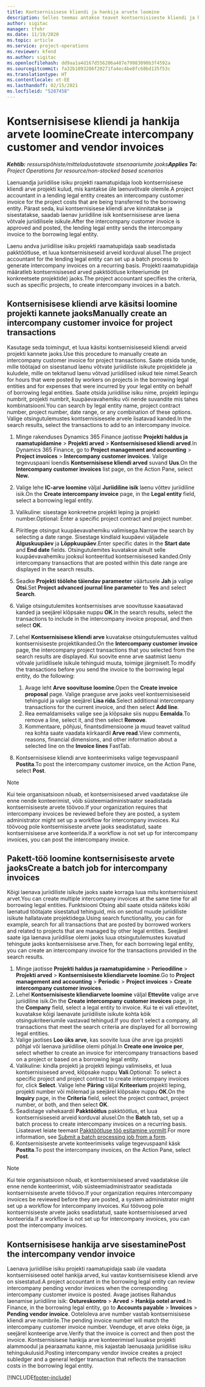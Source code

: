 ```yaml
---
title: Kontsernisisese kliendi ja hankija arvete loomine
description: Selles teemas antakse teavet kontsernisiseste kliendi ja hankija arvete koostamise kohta.
author: sigitac
manager: tfehr
ms.date: 11/19/2020
ms.topic: article
ms.service: project-operations
ms.reviewer: kfend
ms.author: sigitac
ms.openlocfilehash: dd9aa1a4d167d556206a487e79983090b3f4592a
ms.sourcegitcommit: fa32b1893286f20271fa4ec4be8fc68bd135f53c
ms.translationtype: HT
ms.contentlocale: et-EE
ms.lasthandoff: 02/15/2021
ms.locfileid: "5287458"
---
```

# <a name="create-intercompany-customer-and-vendor-invoices"></a><span data-ttu-id="3977f-103">Kontsernisisese kliendi ja hankija arvete loomine</span><span class="sxs-lookup"><span data-stu-id="3977f-103">Create intercompany customer and vendor invoices</span></span>

<span data-ttu-id="3977f-104">_**Kehtib:** ressursipõhiste/mitteladustatavate stsenaariumite jaoks_</span><span class="sxs-lookup"><span data-stu-id="3977f-104">_**Applies To:** Project Operations for resource/non-stocked based scenarios_</span></span>

<span data-ttu-id="3977f-105">Laenuandja juriidilise isiku projekti raamatupidaja loob kontsernisisese kliendi arve projekti kulud, mis kantakse üle laenuvõtvale olemile.</span><span class="sxs-lookup"><span data-stu-id="3977f-105">A project accountant in a lending legal entity creates an intercompany customer invoice for the project costs that are being transferred to the borrowing entity.</span></span> <span data-ttu-id="3977f-106">Pärast seda, kui kontsernisisese kliendi arve kinnitatakse ja sisestatakse, saadab laenav juriidiline isik kontsernisisese arve laena võtvale juriidilisele isikule.</span><span class="sxs-lookup"><span data-stu-id="3977f-106">After the intercompany customer invoice is approved and posted, the lending legal entity sends the intercompany invoice to the borrowing legal entity.</span></span>

<span data-ttu-id="3977f-107">Laenu andva juriidilise isiku projekti raamatupidaja saab seadistada pakktöötluse, et luua kontsernisiseseid arveid korduval alusel.</span><span class="sxs-lookup"><span data-stu-id="3977f-107">The project accountant for the lending legal entity can set up a batch process to generate intercompany invoices on a recurring basis.</span></span> <span data-ttu-id="3977f-108">Projekti raamatupidaja määratleb kontsernisisesed arved pakktöötluse kriteeriumide (nt konkreetsete projektide) jaoks.</span><span class="sxs-lookup"><span data-stu-id="3977f-108">The project accountant specifies the criteria, such as specific projects, to create intercompany invoices in a batch.</span></span>

## <a name="manually-create-an-intercompany-customer-invoice-for-project-transactions"></a><span data-ttu-id="3977f-109">Kontsernisisese kliendi arve käsitsi loomine projekti kannete jaoks</span><span class="sxs-lookup"><span data-stu-id="3977f-109">Manually create an intercompany customer invoice for project transactions</span></span> 

<span data-ttu-id="3977f-110">Kasutage seda toimingut, et luua käsitsi kontsernisiseseid kliendi arveid projekti kannete jaoks.</span><span class="sxs-lookup"><span data-stu-id="3977f-110">Use this procedure to manually create an intercompany customer invoice for project transactions.</span></span> <span data-ttu-id="3977f-111">Saate otsida tunde, mille töötajad on sisestanud laenu võtvate juriidiliste isikute projektidele ja kuludele, mille on tekitanud laenu võtvad juriidilised isikud teie nimel.</span><span class="sxs-lookup"><span data-stu-id="3977f-111">Search for hours that were posted by workers on projects in the borrowing legal entities and for expenses that were incurred by your legal entity on behalf of borrowing legal entities.</span></span> <span data-ttu-id="3977f-112">Saate otsida juriidilise isiku nime, projekti lepingu numbrit, projekti numbrit, kuupäevavahemiku või nende suvandite mis tahes kombinatsiooni.</span><span class="sxs-lookup"><span data-stu-id="3977f-112">You can search by legal entity name, project contract number, project number, date range, or any combination of these options.</span></span> <span data-ttu-id="3977f-113">Valige otsingutulemustes kontsernisisesele arvele lisatavad kanded.</span><span class="sxs-lookup"><span data-stu-id="3977f-113">In the search results, select the transactions to add to an intercompany invoice.</span></span>

1. <span data-ttu-id="3977f-114">Minge rakenduses Dynamics 365 Finance jaotisse **Projekti haldus ja raamatupidamine** > **Projekti arved** > **Kontsernisisesed kliendi arved**.</span><span class="sxs-lookup"><span data-stu-id="3977f-114">In Dynamics 365 Finance, go to **Project management and accounting** > **Project invoices** > **Intercompany customer invoices**.</span></span> <span data-ttu-id="3977f-115">Valige tegevuspaani loendis **Kontsernisisese kliendi arved** suvand **Uus**.</span><span class="sxs-lookup"><span data-stu-id="3977f-115">On the **Intercompany customer invoices**  list page, on the Action Pane, select **New.**</span></span>
2. <span data-ttu-id="3977f-116">Valige lehe **IC-arve loomine** väljal **Juriidiline isik** laenu võttev juriidiline isik.</span><span class="sxs-lookup"><span data-stu-id="3977f-116">On the **Create intercompany invoice** page, in the **Legal entity** field, select a borrowing legal entity.</span></span>
3. <span data-ttu-id="3977f-117">Valikuline: sisestage konkreetne projekti leping ja projekti number.</span><span class="sxs-lookup"><span data-stu-id="3977f-117">Optional: Enter a specific project contract and project number.</span></span>
4. <span data-ttu-id="3977f-118">Piiritlege otsingut kuupäevavahemiku valimisega.</span><span class="sxs-lookup"><span data-stu-id="3977f-118">Narrow the search by selecting a date range.</span></span> <span data-ttu-id="3977f-119">Sisestage kindlaid kuupäevi väljadele **Alguskuupäev** ja **Lõppkuupäev**.</span><span class="sxs-lookup"><span data-stu-id="3977f-119">Enter specific dates in the **Start date** and **End date** fields.</span></span> <span data-ttu-id="3977f-120">Otsingutulemites kuvatakse ainult selle kuupäevavahemiku jooksul konteeritud kontsernisisesed kanded.</span><span class="sxs-lookup"><span data-stu-id="3977f-120">Only intercompany transactions that are posted within this date range are displayed in the search results.</span></span>
5. <span data-ttu-id="3977f-121">Seadke **Projekti töölehe täiendav parameeter** väärtusele **Jah** ja valige **Otsi**.</span><span class="sxs-lookup"><span data-stu-id="3977f-121">Set **Project advanced journal line parameter** to **Yes** and select **Search**.</span></span>
6. <span data-ttu-id="3977f-122">Valige otsingutulemites kontsernisises arve soovitusse kaasatavad kanded ja seejärel klõpsake nuppu **OK**.</span><span class="sxs-lookup"><span data-stu-id="3977f-122">In the search results, select the transactions to include in the intercompany invoice proposal, and then select **OK**.</span></span>
7. <span data-ttu-id="3977f-123">Lehel **Kontsernisisese kliendi arve** kuvatakse otsingutulemustes valitud kontsernisiseste projektikanded.</span><span class="sxs-lookup"><span data-stu-id="3977f-123">On the **Intercompany customer invoice** page, the intercompany project transactions that you selected from the search results are displayed.</span></span> <span data-ttu-id="3977f-124">Kui soovite enne arve saatmist laenu võtvale juriidilisele isikule tehinguid muuta, toimige järgmiselt.</span><span class="sxs-lookup"><span data-stu-id="3977f-124">To modify the transactions before you send the invoice to the borrowing legal entity, do the following:</span></span>
  
    1. <span data-ttu-id="3977f-125">Avage leht **Arve soovituse loomine**.</span><span class="sxs-lookup"><span data-stu-id="3977f-125">Open the **Create invoice proposal** page.</span></span> <span data-ttu-id="3977f-126">Valige praeguse arve jaoks veel kontsernisiseseid tehinguid ja valige seejärel **Lisa rida**.</span><span class="sxs-lookup"><span data-stu-id="3977f-126">Select additional intercompany transactions for the current invoice, and then select **Add line**.</span></span>
    2. <span data-ttu-id="3977f-127">Rea eemaldamiseks valige see ja klõpsake siis nuppu **Eemalda**.</span><span class="sxs-lookup"><span data-stu-id="3977f-127">To remove a line, select it, and then select **Remove**.</span></span>
    3. <span data-ttu-id="3977f-128">Kommentaare, põhjusi, finantsdimensioone ja muud teavet valitud rea kohta saate vaadata kiirkaardil **Arve read**.</span><span class="sxs-lookup"><span data-stu-id="3977f-128">View comments, reasons, financial dimensions, and other information about a selected line on the  **Invoice lines**  FastTab.</span></span>
    
8. <span data-ttu-id="3977f-129">Kontsernisisese kliendi arve konteerimiseks valige tegevuspaanil **Postita**.</span><span class="sxs-lookup"><span data-stu-id="3977f-129">To post the intercompany customer invoice, on the Action Pane, select **Post**.</span></span>

> [!NOTE]
> <span data-ttu-id="3977f-130">Kui teie organisatsioon nõuab, et kontsernisisesed arved vaadatakse üle enne nende konteerimist, võib süsteemiadministraator seadistada kontsernisiseste arvete töövoo.</span><span class="sxs-lookup"><span data-stu-id="3977f-130">If your organization requires that intercompany invoices be reviewed before they are posted, a system administrator might set up a workflow for intercompany invoices.</span></span> <span data-ttu-id="3977f-131">Kui töövoog pole kontsernisiseste arvete jaoks seadistatud, saate kontsernisisese arve konteerida.</span><span class="sxs-lookup"><span data-stu-id="3977f-131">If a workflow is not set up for intercompany invoices, you can post the intercompany invoice.</span></span>

## <a name="create-a-batch-job-for-intercompany-invoices"></a><span data-ttu-id="3977f-132">Pakett-töö loomine kontsernisiseste arvete jaoks</span><span class="sxs-lookup"><span data-stu-id="3977f-132">Create a batch job for intercompany invoices</span></span>

<span data-ttu-id="3977f-133">Kõigi laenava juriidiliste isikute jaoks saate korraga luua mitu kontsernisisest arvet.</span><span class="sxs-lookup"><span data-stu-id="3977f-133">You can create multiple intercompany invoices at the same time for all borrowing legal entities.</span></span> <span data-ttu-id="3977f-134">Funktsiooni Otsing abil saate otsida näiteks kõiki laenatud töötajate sisestatud tehinguid, mis on seotud muude juriidiliste isikute hallatavate projektidega.</span><span class="sxs-lookup"><span data-stu-id="3977f-134">Using search functionality, you can for example, search for all transactions that are posted by borrowed workers and related to projects that are managed by other legal entities.</span></span> <span data-ttu-id="3977f-135">Seejärel saate iga laenava juriidilise olemi jaoks luua otsingutulemustes kuvatud tehingute jaoks kontsernisisese arve.</span><span class="sxs-lookup"><span data-stu-id="3977f-135">Then, for each borrowing legal entity, you can create an intercompany invoice for the transactions provided in the search results.</span></span>

1. <span data-ttu-id="3977f-136">Minge jaotisse **Projekti haldus ja raamatupidamine** > **Perioodiline** > **Projekti arved** > **Kontsernisiseste kliendiarvete loomine**.</span><span class="sxs-lookup"><span data-stu-id="3977f-136">Go to **Project management and accounting** > **Periodic** > **Project invoices** > **Create intercompany customer invoices**.</span></span>
2. <span data-ttu-id="3977f-137">Lehel **Kontsernisiseste kliendiarvete loomine** väljal **Ettevõte** valige arve juriidiline isik.</span><span class="sxs-lookup"><span data-stu-id="3977f-137">On the **Create intercompany customer invoices** page, in the **Company**  field, select a legal entity to invoice.</span></span> <span data-ttu-id="3977f-138">Kui te ei vali ettevõtet, kuvatakse kõigi laenavate juriidiliste isikute kohta kõik otsingukriteeriumile vastavad tehingud.</span><span class="sxs-lookup"><span data-stu-id="3977f-138">If you don't select a company, all transactions that meet the search criteria are displayed for all borrowing legal entities.</span></span>
3. <span data-ttu-id="3977f-139">Valige jaotises **Loo üks arve**, kas soovite luua ühe arve iga projekti põhjal või laenava juriidilise olemi põhjal.</span><span class="sxs-lookup"><span data-stu-id="3977f-139">In **Create one invoice per**, select whether to create an invoice for intercompany transactions based on a project or based on a borrowing legal entity.</span></span>
4. <span data-ttu-id="3977f-140">Valikuline: kindla projekti ja projekti lepingu valimiseks, et luua kontsernisisesed arved, klõpsake nuppu **Vali**.</span><span class="sxs-lookup"><span data-stu-id="3977f-140">Optional: To select a specific project and project contract to create intercompany invoices for, click **Select**.</span></span> <span data-ttu-id="3977f-141">Valige lehe **Päring** väljal **Kriteerium** projekti leping, projekti number või mõlemad ja seejärel klõpsake nuppu **OK**.</span><span class="sxs-lookup"><span data-stu-id="3977f-141">On the **Inquiry** page, in the **Criteria** field, select the project contract, project number, or both, and then select **OK**.</span></span>
5. <span data-ttu-id="3977f-142">Seadistage vahekaardil **Pakktöötlus** pakktöötlus, et luua kontsernisiseseid arveid korduval alusel.</span><span class="sxs-lookup"><span data-stu-id="3977f-142">On the **Batch** tab, set up a batch process to create intercompany invoices on a recurring basis.</span></span> <span data-ttu-id="3977f-143">Lisateavet leiate teemast [Pakktöötluse töö esitamine vormilt](https://docs.microsoft.com/dynamicsax-2012/appuser-itpro/submit-a-batch-processing-job-from-a-form).</span><span class="sxs-lookup"><span data-stu-id="3977f-143">For more information, see [Submit a batch processing job from a form](https://docs.microsoft.com/dynamicsax-2012/appuser-itpro/submit-a-batch-processing-job-from-a-form).</span></span>
6. <span data-ttu-id="3977f-144">Kontsernisiseste arvete konteerimiseks valige tegevuspaanil käsk **Postita**.</span><span class="sxs-lookup"><span data-stu-id="3977f-144">To post the intercompany invoices, on the Action Pane, select **Post**.</span></span>

> [!NOTE]
> <span data-ttu-id="3977f-145">Kui teie organisatsioon nõuab, et kontsernisisesed arved vaadatakse üle enne nende konteerimist, võib süsteemiadministraator seadistada kontsernisiseste arvete töövoo.</span><span class="sxs-lookup"><span data-stu-id="3977f-145">If your organization requires intercompany invoices be reviewed before they are posted, a system administrator might set up a workflow for intercompany invoices.</span></span> <span data-ttu-id="3977f-146">Kui töövoog pole kontsernisiseste arvete jaoks seadistatud, saate kontsernisisesed arved konteerida.</span><span class="sxs-lookup"><span data-stu-id="3977f-146">If a workflow is not set up for intercompany invoices, you can post the intercompany invoices.</span></span>

## <a name="post-the-intercompany-vendor-invoice"></a><span data-ttu-id="3977f-147">Kontsernisisese hankija arve sisestamine</span><span class="sxs-lookup"><span data-stu-id="3977f-147">Post the intercompany vendor invoice</span></span>

<span data-ttu-id="3977f-148">Laenava juriidilise isiku projekti raamatupidaja saab üle vaadata kontsernisisesed ootel hankija arved, kui vastav kontsernisisese kliendi arve on sisestatud.</span><span class="sxs-lookup"><span data-stu-id="3977f-148">A project accountant in the borrowing legal entity can review intercompany pending vendor invoices when the corresponding intercompany customer invoice is posted.</span></span> <span data-ttu-id="3977f-149">Avage jaotises Rahandus laenamise juriidiline isik: **Ostureskontro** > **Arved** > **Hankija ootel arved**.</span><span class="sxs-lookup"><span data-stu-id="3977f-149">In Finance, in the borrowing legal entity, go to **Accounts payable** > **Invoices** > **Pending vendor invoice**.</span></span> <span data-ttu-id="3977f-150">Ooteloleva arve number vastab kontsernisisese kliendi arve numbrile.</span><span class="sxs-lookup"><span data-stu-id="3977f-150">The pending invoice number will match the intercompany customer invoice number.</span></span> <span data-ttu-id="3977f-151">Veenduge, et arve oleks õige, ja seejärel konteerige arve.</span><span class="sxs-lookup"><span data-stu-id="3977f-151">Verify that the invoice is correct and then post the invoice.</span></span> <span data-ttu-id="3977f-152">Kontsernisisese hankija arve konteerimisel luuakse projekti alammoodul ja pearaamatu kanne, mis kajastab laenusaaja juriidilise isiku tehingukulusid.</span><span class="sxs-lookup"><span data-stu-id="3977f-152">Posting intercompany vendor invoice creates a project subledger and a general ledger transaction that reflects the transaction costs in the borrowing legal entity.</span></span>


[!INCLUDE[footer-include](../includes/footer-banner.md)]